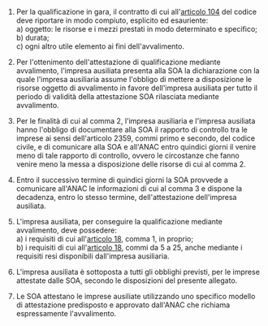 1. Per la qualificazione in gara, il contratto di cui all'[articolo 104](/articolo-104/2) del codice deve riportare in modo compiuto, esplicito ed esauriente:<br>a) oggetto: le risorse e i mezzi prestati in modo determinato e specifico;<br>b) durata;<br>c) ogni altro utile elemento ai fini dell'avvalimento.

2. Per l'ottenimento dell'attestazione di qualificazione mediante avvalimento, l'impresa ausiliata presenta alla SOA la dichiarazione con la quale l'impresa ausiliaria assume l'obbligo di mettere a disposizione le risorse oggetto di avvalimento in favore dell'impresa ausiliata per tutto il periodo di validità della attestazione SOA rilasciata mediante avvalimento.

3. Per le finalità di cui al comma 2, l'impresa ausiliaria e l'impresa ausiliata hanno l'obbligo di documentare alla SOA il rapporto di controllo tra le imprese ai sensi dell'articolo 2359, commi primo e secondo, del codice civile, e di comunicare alla SOA e all'ANAC entro quindici giorni il venire meno di tale rapporto di controllo, ovvero le circostanze che fanno venire meno la messa a disposizione delle risorse di cui al comma 2.

4. Entro il successivo termine di quindici giorni la SOA provvede a comunicare all'ANAC le informazioni di cui al comma 3 e dispone la decadenza, entro lo stesso termine, dell'attestazione dell'impresa ausiliata.

5. L'impresa ausiliata, per conseguire la qualificazione mediante avvalimento, deve possedere:<br>a) i requisiti di cui all'[articolo 18](/allegato-2.12-articolo-18/1), comma 1, in proprio;<br>b) i requisiti di cui all'[articolo 18](/allegato-2.12-articolo-18/1), commi da 5 a 25, anche mediante i requisiti resi disponibili dall'impresa ausiliaria.

6. L'impresa ausiliata è sottoposta a tutti gli obblighi previsti, per le imprese attestate dalle SOA, secondo le disposizioni del presente allegato.

7. Le SOA attestano le imprese ausiliate utilizzando uno specifico modello di attestazione predisposto e approvato dall'ANAC che richiama espressamente l'avvalimento.